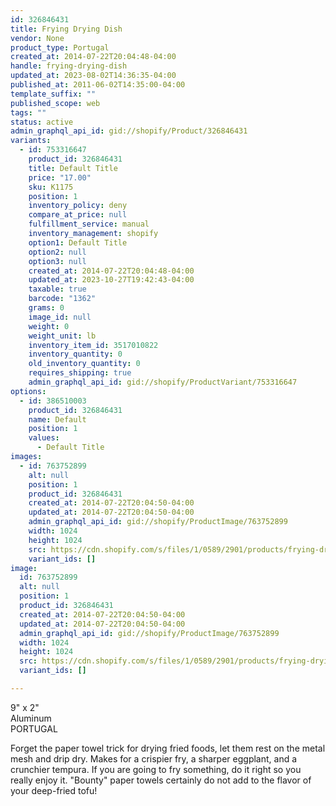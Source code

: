 ```yaml
---
id: 326846431
title: Frying Drying Dish
vendor: None
product_type: Portugal
created_at: 2014-07-22T20:04:48-04:00
handle: frying-drying-dish
updated_at: 2023-08-02T14:36:35-04:00
published_at: 2011-06-02T14:35:00-04:00
template_suffix: ""
published_scope: web
tags: ""
status: active
admin_graphql_api_id: gid://shopify/Product/326846431
variants:
  - id: 753316647
    product_id: 326846431
    title: Default Title
    price: "17.00"
    sku: K1175
    position: 1
    inventory_policy: deny
    compare_at_price: null
    fulfillment_service: manual
    inventory_management: shopify
    option1: Default Title
    option2: null
    option3: null
    created_at: 2014-07-22T20:04:48-04:00
    updated_at: 2023-10-27T19:42:43-04:00
    taxable: true
    barcode: "1362"
    grams: 0
    image_id: null
    weight: 0
    weight_unit: lb
    inventory_item_id: 3517010822
    inventory_quantity: 0
    old_inventory_quantity: 0
    requires_shipping: true
    admin_graphql_api_id: gid://shopify/ProductVariant/753316647
options:
  - id: 386510003
    product_id: 326846431
    name: Default
    position: 1
    values:
      - Default Title
images:
  - id: 763752899
    alt: null
    position: 1
    product_id: 326846431
    created_at: 2014-07-22T20:04:50-04:00
    updated_at: 2014-07-22T20:04:50-04:00
    admin_graphql_api_id: gid://shopify/ProductImage/763752899
    width: 1024
    height: 1024
    src: https://cdn.shopify.com/s/files/1/0589/2901/products/frying-drying-dish.jpeg?v=1406073890
    variant_ids: []
image:
  id: 763752899
  alt: null
  position: 1
  product_id: 326846431
  created_at: 2014-07-22T20:04:50-04:00
  updated_at: 2014-07-22T20:04:50-04:00
  admin_graphql_api_id: gid://shopify/ProductImage/763752899
  width: 1024
  height: 1024
  src: https://cdn.shopify.com/s/files/1/0589/2901/products/frying-drying-dish.jpeg?v=1406073890
  variant_ids: []

---
```


9" x 2"  
Aluminum  
PORTUGAL

Forget the paper towel trick for drying fried foods, let them rest on the metal mesh and drip dry. Makes for a crispier fry, a sharper eggplant, and a crunchier tempura. If you are going to fry something, do it right so you really enjoy it. "Bounty" paper towels certainly do not add to the flavor of your deep-fried tofu!